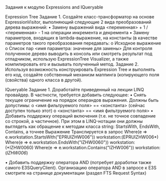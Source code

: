 Задания к модулю Expressions and IQueryable

Expression Tree
Задание 1. 
Создайте класс-трансформатор на основе ExpressionVisitor, выполняющий следующие 2 вида преобразований дерева выражений:
• Замену выражений вида <переменная> + 1 / <переменная> - 1 на операции инкремента и декремента
• Замену параметров, входящих в lambda-выражение, на константы (в качестве параметров такого преобразования передавать:
o Исходное выражение
o Список пар <имя параметра: значение для замены>
Для контроля полученное дерево выводить в консоль или смотреть результат под отладчиком, использую ExpressionTree Visualizer, а также компилировать его и вызывать полученный метод.
Задание 2.
Используя возможность конструировать Expression Tree и выполнять его код, создайте собственный механизм маппинга (копирующего поля (свойства) одного класса в другой).

IQueryable
Задание 1.
Доработайте приведенный на лекции LINQ провайдер.
В частности, требуется добавить следующее:
• Снять текущее ограничение на порядок операндов выражения. Должны быть допустимы:
o <имя фильтруемого поля> == <константа> (сейчас доступен только этот)
o <константа> == <имя фильтруемого поля>
• Добавить поддержку операций включения (т.е. не точное совпадение со строкой, а частичное). При этом в LINQ-нотации они должны выглядеть как обращение к методам класса string: StartsWith, EndsWith, Contains, а точнее 
Выражение Транслируется в запрос
Where(e => e.workstation.StartsWith("EPRUIZHW006")) workstation:(EPRUIZHW006*)
Where(e => e.workstation.EndsWith("IZHW0060")) workstation:(*IZHW0060)
Where(e => e.workstation.Contains("IZHW006")) workstation:(*IZHW006*)

• Добавить поддержку оператора AND (потребует доработки также самого E3SQueryClient). Организацию оператора AND в запросе к E3S смотрите на странице документации (раздел FTS Request Syntax)  
